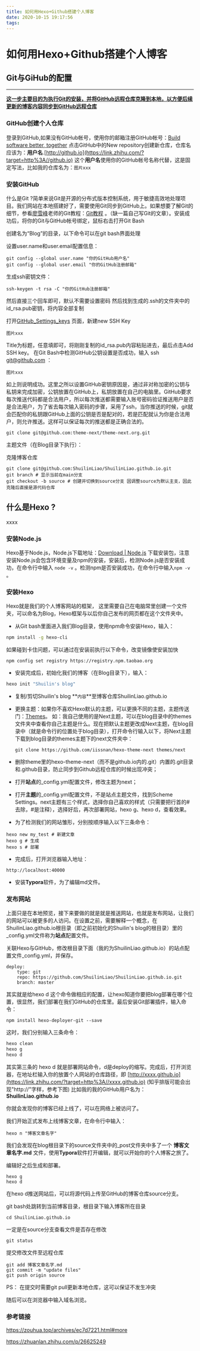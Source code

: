 ```yaml
---
title: 如何用Hexo+Github搭建个人博客
date: 2020-10-15 19:17:56
tags:
---
```

# 如何用Hexo+Github搭建个人博客



## Git与GiHub的配置

****

**<u>这一步主要目的为执行Git的安装，并将GitHub远程仓库克隆到本地，以方便后续更新的博客内容同步到GitHub远程仓库</u>**

### **GitHub创建个人仓库**

登录到GitHub,如果没有GitHub帐号，使用你的邮箱注册GitHub帐号：[Build software better, together](https://link.zhihu.com/?target=https%3A//github.com/) 点击GitHub中的New repository创建新仓库，仓库名应该为：**用户名**.[http://github.io](https://link.zhihu.com/?target=http%3A//github.io) 这个**用户名**使用你的GitHub帐号名称代替，这是固定写法，比如我的仓库名为：`图片xxx`

### **安装GitHub**

什么是Git ?简单来说Git是开源的分布式版本控制系统，用于敏捷高效地处理项目。我们网站在本地搭建好了，需要使用Git同步到GitHub上。如果想要了解Git的细节，参看[廖雪峰](https://link.zhihu.com/?target=http%3A//weibo.com/liaoxuefeng)老师的Git教程：[Git教程](https://link.zhihu.com/?target=http%3A//www.liaoxuefeng.com/wiki/0013739516305929606dd18361248578c67b8067c8c017b000) 。（缺一篇自己写Git的文章）。安装成功后，将你的Git与GitHub帐号绑定，鼠标右击打开Git Bash

创建名为“Blog”的目录，以下命令可以在git bash界面处理

设置user.name和user.email配置信息：

```
git config --global user.name "你的GitHub用户名"
git config --global user.email "你的GitHub注册邮箱"
```

生成ssh密钥文件：

```
ssh-keygen -t rsa -C "你的GitHub注册邮箱"
```

然后直接三个回车即可，默认不需要设置密码
然后找到生成的.ssh的文件夹中的id_rsa.pub密钥，将内容全部复制

打开[GitHub_Settings_keys](https://link.zhihu.com/?target=https%3A//github.com/settings/keys) 页面，新建new SSH Key

`图片xxx`

Title为标题，任意填即可，将刚刚复制的id_rsa.pub内容粘贴进去，最后点击Add SSH key。
在Git Bash中检测GitHub公钥设置是否成功，输入 ssh git@github.com ：

`图片xxx`

如上则说明成功。这里之所以设置GitHub密钥原因是，通过非对称加密的公钥与私钥来完成加密，公钥放置在GitHub上，私钥放置在自己的电脑里。GitHub要求每次推送代码都是合法用户，所以每次推送都需要输入账号密码验证推送用户是否是合法用户，为了省去每次输入密码的步骤，采用了ssh，当你推送的时候，git就会匹配你的私钥跟GitHub上面的公钥是否是配对的，若是匹配就认为你是合法用户，则允许推送。这样可以保证每次的推送都是正确合法的。

```
git clone git@github.com:theme-next/theme-next.org.git
```

主题文件（在Blog目录下执行）：

克隆博客仓库

```
git clone git@github.com:ShuilinLiao/ShuilinLiao.github.io.git
git branch # 显示当前在main分支
git checkout -b source # 创建并切换到source分支 因调整source为默认主支，因此克隆后直接是源代码仓库
```

## 什么是Hexo ?

xxxx

### **安装Node.js**

Hexo基于Node.js，Node.js下载地址：[Download | Node.js](https://link.zhihu.com/?target=https%3A//nodejs.org/en/download/) 下载安装包，注意安装Node.js会包含环境变量及npm的安装，安装后，检测Node.js是否安装成功，在命令行中输入 `node -v` 。检测npm是否安装成功，在命令行中输入`npm -v` 。

### **安装Hexo**

Hexo就是我们的个人博客网站的框架， 这里需要自己在电脑常里创建一个文件夹，可以命名为Blog，Hexo框架与以后你自己发布的网页都在这个文件夹中。

- 从Git bash里面进入我们Blog目录，使用npm命令安装Hexo，输入：

```bash
npm install -g hexo-cli 
```

如果碰到卡住问题，可以通过在安装前执行以下命令，改变镜像使安装加快

`npm config set registry https://registry.npm.taobao.org`

- 安装完成后，初始化我们的博客（在Blog目录下），输入：

```bash
hexo init "Shuilin's blog"
```

- 复制/剪切Shuilin's blog **`内容`**至博客仓库ShuilinLiao.github.io

- 更换主题：如果你不喜欢Hexo默认的主题，可以更换不同的主题，主题传送门：[Themes](https://link.zhihu.com/?target=https%3A//hexo.io/themes/)。 如：我自己使用的是Next主题，可以在blog目录中的themes文件夹中查看你自己主题是什么。现在把默认主题更改成Next主题，在blog目录中（就是命令行的位置处于blog目录），打开命令行输入以下，将Next主题下载到blog目录的themes主题下的next文件夹中：

  ```
  git clone https://github.com/iissnan/hexo-theme-next themes/next
  ```

- 删除theme里的hexo-theme-next（而不是github.io内的.git）内置的.git目录和.github目录，防止同步到Github远程仓库的时候出现冲突；

- 打开**站点**的_config.yml配置文件，修改主题为next；

- 打开**主题**的_config.yml配置文件，不是站点主题文件，找到Scheme Settings。next主题有三个样式，选择你自己喜欢的样式（只需要把行首的#去除，#是注释），选择好后，再次部署网站，hexo g、hexo d，查看效果。

- 为了检测我们的网站雏形，分别按顺序输入以下三条命令：

```
hexo new my_test # 新建文章
hexo g # 生成
hexo s # 部署
```

- 完成后，打开浏览器输入地址：

```
http://localhost:40000
```

- 安装**Typora**软件，为了编辑md文件。

### 发布网站

上面只是在本地预览，接下来要做的就是就是推送网站，也就是发布网站，让我们的网站可以被更多的人访问。在设置之前，需要解释一个概念，在ShuilinLiao.github.io根目录（即之前初始化的Shuilin's blog的根目录）里的_config.yml文件称为**站点**配置文件。

关联Hexo与GitHub，修改根目录下面（我的为ShuilinLiao.github.io）的站点配置文件_config.yml，并保存。

```
deploy:
    type: git
    repo: https://github.com/ShuilinLiao/ShuilinLiao.github.io.git
    branch: master
```

其实就是给hexo d 这个命令做相应的配置，让hexo知道你要把blog部署在哪个位置，很显然，我们部署在我们GitHub的仓库里。最后安装Git部署插件，输入命令：

```basemake
npm install hexo-deployer-git --save
```

这时，我们分别输入三条命令：

```bash
hexo clean 
hexo g 
hexo d
```

其实第三条的 hexo d 就是部署网站命令，d是deploy的缩写。完成后，打开浏览器，在地址栏输入你的放置个人网站的仓库路径，即 [http://xxxx.github.io](https://link.zhihu.com/?target=http%3A//xxxx.github.io) (知乎排版可能会出现"http://"字样，参考下图) 比如我的我的GitHub用户名为：**ShuilinLiao.github.io**

你就会发现你的博客已经上线了，可以在网络上被访问了。

我们开始正式发布上线博客文章，在命令行中输入：

```
hexo n "博客文章名字"
```

我们会发现在blog根目录下的source文件夹中的_post文件夹中多了一个 **博客文章名字.md** 文件，使用**Typora**软件打开编辑，就可以开始你的个人博客之旅了。

编辑好之后生成和部署。

```
hexo g 
hexo d
```

在hexo d推送网站后，可以将源代码上传至GitHub的博客仓库source分支。

git bash处跳转到当前博客目录，根目录下输入博客所在目录

```
cd ShuilinLiao.github.io
```

一定是在source分支查看文件是否存在修改

```
git status
```

提交修改文件至远程仓库

```
git add 博客文章名字.md
git commit -m "update files"
git push origin source
```

PS： 在提交时需要git pull更新本地仓库，这可以保证不发生冲突

随后可以在浏览器中输入域名浏览。



### 参考链接

https://zouhua.top/archives/ec7d7221.html#more

https://zhuanlan.zhihu.com/p/26625249